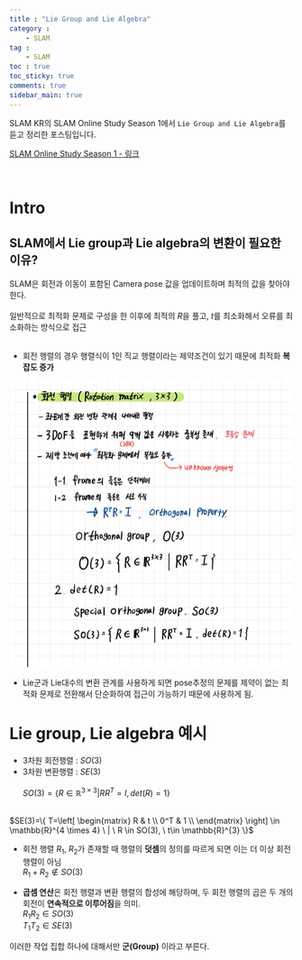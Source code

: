 ```yaml
---
title : "Lie Group and Lie Algebra"
category :
    - SLAM
tag :
    - SLAM
toc : true
toc_sticky: true
comments: true
sidebar_main: true
---
```

SLAM KR의 SLAM Online Study Season 1에서 `Lie Group and Lie Algebra`를 듣고 정리한 포스팅입니다.

[SLAM Online Study Season 1 - 링크](https://www.youtube.com/watch?v=_uLRPqjdHjk&list=PLubUquiqNQdOTNocmWCSWk9ZaWhV7ubCD&index=6)

<br>

# Intro
## SLAM에서 Lie group과 Lie algebra의 변환이 필요한 이유?
SLAM은 회전과 이동이 포함된 Camera pose 값을 업데이트하며 최적의 값을 찾아야한다.<br><br>
일반적으로 최적화 문제로 구성을 한 이후에 최적의 $R$을 풀고, $t$를 최소화해서 오류를 최소화하는 방식으로 접근<br><br>

- 회전 행렬의 경우 행렬식이 1인 직교 행렬이라는 제약조건이 있기 때문에 최적화 **복잡도 증가**
<p align="center"><img src="/MyPDF/lie(1).jpg" width = "500" ></p>

- Lie군과 Lie대수의 변환 관계를 사용하게 되면 pose추정의 문제를 제약이 없는 최적화 문제로 전환해서 단순화하여 접근이 가능하기 때문에 사용하게 됨.

# Lie group, Lie algebra 예시
- 3차원 회전행렬 : $SO(3)$
- 3차원 변환행렬 : $SE(3)$
<br><br>
$SO(3)=\{ R \in \mathbb{R}^{3 \times 3} | RR^T=I, det(R)=1 \}$
<br>
$SE(3)=\{ T=\left[
\begin{matrix}
    R & t \\
    0^T & 1 \\
\end{matrix}
\right]
 \in \mathbb{R}^{4 \times 4} \ | \ 
 R \in SO(3), \ t\in \mathbb{R}^{3} \}$

<br>

- 회전 행렬 $R_1, \ R_2$가 존재할 때 행렬의 **덧셈**의 정의를 따르게 되면 이는 더 이상 회전행렬이 아님<br>
$R_1+R_2 \notin SO(3)$

- **곱셈 연산**은 회전 행렬과 변환 행렬의 합성에 해당하며, 두 회전 행렬의 곱은 두 개의 회전이 **연속적으로 이루어짐**을 의미.<br>
$R_1R_2 \in SO(3)$<br>
$T_1T_2 \in SE(3)$

이러한 작업 집합 하나에 대해서만 **군(Group)** 이라고 부른다.

<br>